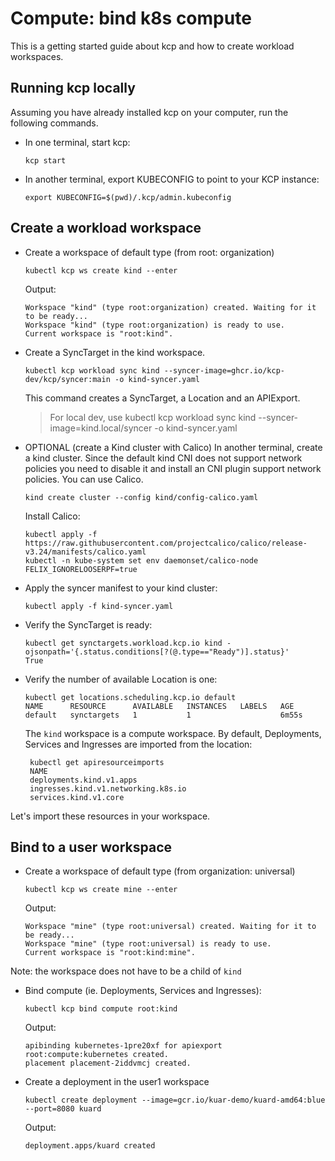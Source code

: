 # Compute: bind k8s compute

This is a getting started guide about kcp and how to create workload workspaces.

## Running kcp locally

Assuming you have already installed kcp on your computer, run 
the following commands.

- In one terminal, start kcp:
  
  ```shell
  kcp start
  ```

- In another terminal, export KUBECONFIG to point to your KCP instance: 

   ```shell
   export KUBECONFIG=$(pwd)/.kcp/admin.kubeconfig
   ```
  
## Create a workload workspace

- Create a workspace of default type (from root: organization)

   ```shell
   kubectl kcp ws create kind --enter
   ```

  Output:

   ```{ .bash .no-copy }
   Workspace "kind" (type root:organization) created. Waiting for it to be ready...
   Workspace "kind" (type root:organization) is ready to use.
   Current workspace is "root:kind".
   ```

- Create a SyncTarget in the kind workspace. 

    ```shell
    kubectl kcp workload sync kind --syncer-image=ghcr.io/kcp-dev/kcp/syncer:main -o kind-syncer.yaml
    ```

  This command creates a SyncTarget, a Location and an APIExport.

  > For local dev, use kubectl kcp workload sync kind --syncer-image=kind.local/syncer  -o kind-syncer.yaml

- OPTIONAL (create a Kind cluster with Calico) In another terminal, create a kind cluster.
  Since the default kind CNI does not support network policies you need to disable it and install
  an CNI plugin support network policies. You can use Calico.

   ```shell
   kind create cluster --config kind/config-calico.yaml
   ```

   Install Calico:

   ```shell
   kubectl apply -f https://raw.githubusercontent.com/projectcalico/calico/release-v3.24/manifests/calico.yaml
   kubectl -n kube-system set env daemonset/calico-node FELIX_IGNORELOOSERPF=true
   ```
 
- Apply the syncer manifest to your kind cluster:

  ```shell
  kubectl apply -f kind-syncer.yaml
  ```

- Verify the SyncTarget is ready:

  ```shell
  kubectl get synctargets.workload.kcp.io kind -ojsonpath='{.status.conditions[?(@.type=="Ready")].status}'
  True
  ```
- Verify the number of available Location is one:

  ```shell
  kubectl get locations.scheduling.kcp.io default
  NAME      RESOURCE      AVAILABLE   INSTANCES   LABELS   AGE
  default   synctargets   1           1                    6m55s
  ```

  The `kind` workspace is a compute workspace. By default, Deployments, Services
and Ingresses are imported from the location:

   ```shell 
    kubectl get apiresourceimports
    NAME
    deployments.kind.v1.apps
    ingresses.kind.v1.networking.k8s.io
    services.kind.v1.core
   ```

Let's import these resources in your workspace.

## Bind to a user workspace

- Create a workspace of default type (from organization: universal)

   ```shell
   kubectl kcp ws create mine --enter
   ```

  Output:

   ```{ .bash .no-copy }
   Workspace "mine" (type root:universal) created. Waiting for it to be ready...
   Workspace "mine" (type root:universal) is ready to use.
   Current workspace is "root:kind:mine".
   ```
  
Note: the workspace does not have to be a child of `kind`

- Bind compute (ie. Deployments, Services and Ingresses):

   ```shell
   kubectl kcp bind compute root:kind
   ```

   Output:

  ```shell
  apibinding kubernetes-1pre20xf for apiexport root:compute:kubernetes created.
  placement placement-2iddvmcj created. 
  ``` 

- Create a deployment in the user1 workspace

  ```shell 
  kubectl create deployment --image=gcr.io/kuar-demo/kuard-amd64:blue --port=8080 kuard
  ```

  Output:

  ```shell
  deployment.apps/kuard created
  ```
